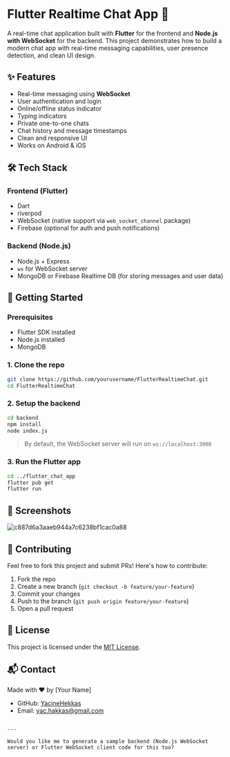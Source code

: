 # Flutter Realtime Chat App 💬

A real-time chat application built with **Flutter** for the frontend and **Node.js with WebSocket** for the backend. This project demonstrates how to build a modern chat app with real-time messaging capabilities, user presence detection, and clean UI design.

## ✨ Features

- Real-time messaging using **WebSocket**
- User authentication and login
- Online/offline status indicator
- Typing indicators
- Private one-to-one chats
- Chat history and message timestamps
- Clean and responsive UI
- Works on Android & iOS

## 🛠️ Tech Stack

### Frontend (Flutter)
- Dart
- riverpod 
- WebSocket (native support via `web_socket_channel` package)
- Firebase (optional for auth and push notifications)

### Backend (Node.js)
- Node.js + Express
- `ws` for WebSocket server
- MongoDB or Firebase Realtime DB (for storing messages and user data)

## 🚀 Getting Started

### Prerequisites
- Flutter SDK installed
- Node.js installed
- MongoDB
  
### 1. Clone the repo
```bash
git clone https://github.com/yourusername/FlutterRealtimeChat.git
cd FlutterRealtimeChat
````

### 2. Setup the backend

```bash
cd backend
npm install
node index.js
```

> By default, the WebSocket server will run on `ws://localhost:3000`

### 3. Run the Flutter app

```bash
cd ../flutter_chat_app
flutter pub get
flutter run
```

## 📸 Screenshots
![c887d6a3aaeb944a7c6238bf1cac0a88](https://github.com/user-attachments/assets/bfd4e1d2-67f4-46ff-8c49-86446bed2a85)



## 🤝 Contributing

Feel free to fork this project and submit PRs! Here's how to contribute:

1. Fork the repo
2. Create a new branch (`git checkout -b feature/your-feature`)
3. Commit your changes
4. Push to the branch (`git push origin feature/your-feature`)
5. Open a pull request

## 📝 License

This project is licensed under the [MIT License](LICENSE).

## 📬 Contact

Made with ❤️ by \[Your Name]

* GitHub: [YacineHekkas](https://github.com/YacineHekkas)
* Email: [yac.hakkas@gmail.com](mailto:yourname@example.com)

```

---

Would you like me to generate a sample backend (Node.js WebSocket server) or Flutter WebSocket client code for this too?
```
